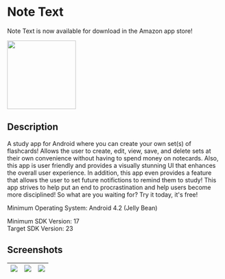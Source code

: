 # Note Text

Note Text is now available for download in the Amazon app store!

<a href="https://www.amazon.com/dp/B071694TH1/ref=sr_1_1?s=mobile-apps&ie=UTF8&qid=1493070568&sr=1-1">
<img src="https://github.com/ViWu/NoteText/blob/master/app/src/main/res/drawable/amazon.png"  width="160">
</a>
<br>

## Description
A study app for Android where you can create your own set(s) of flashcards! Allows the user to create, edit, view, save, and 
delete sets at their own convenience without having to spend money on notecards. Also, this app is user friendly and 
provides a visually stunning UI that enhances the overall user experience. 
In addition, this app even provides a feature that allows the user to set future notifictions to remind them to study! This app strives to help put an end to procrastination and help users become more disciplined! So what are you waiting for? Try it today, it's free!


Minimum Operating System: Android 4.2 (Jelly Bean)
<br>

Minimum SDK Version: 17 
<br> 
Target SDK Version: 23



Screenshots
---------------------------------

|<img src="https://github.com/ViWu/NoteText/blob/master/app/src/main/res/drawable/screenshot2.png">  | <img src="https://github.com/ViWu/NoteText/blob/master/app/src/main/res/drawable/screenshot1.png" > | <img src="https://github.com/ViWu/NoteText/blob/master/app/src/main/res/drawable/screenshot4.png">
|----------------|----------------|----------------|


